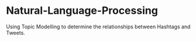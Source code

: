 # Natural-Language-Processing
Using Topic Modelling to determine the relationships between Hashtags and Tweets.
